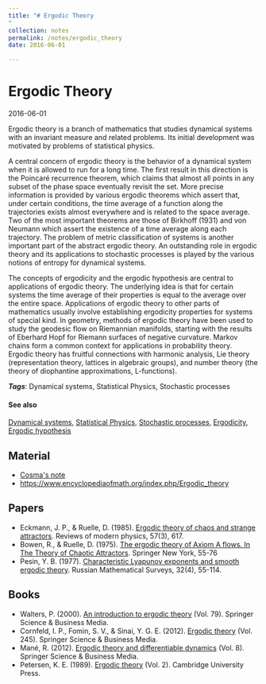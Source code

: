 ```yaml
---
title: "# Ergodic Theory
"
collection: notes
permalink: /notes/ergodic_theory
date: 2016-06-01

---
```


# Ergodic Theory

2016-06-01

Ergodic theory is a branch of mathematics that studies dynamical systems with an invariant measure and related problems. Its initial development was motivated by problems of statistical physics.

A central concern of ergodic theory is the behavior of a dynamical system when it is allowed to run for a long time. The first result in this direction is the Poincaré recurrence theorem, which claims that almost all points in any subset of the phase space eventually revisit the set. More precise information is provided by various ergodic theorems which assert that, under certain conditions, the time average of a function along the trajectories exists almost everywhere and is related to the space average. Two of the most important theorems are those of Birkhoff (1931) and von Neumann which assert the existence of a time average along each trajectory.
The problem of metric classification of systems is another important part of the abstract ergodic theory. An outstanding role in ergodic theory and its applications to stochastic processes is played by the various notions of entropy for dynamical systems.

The concepts of ergodicity and the ergodic hypothesis are central to applications of ergodic theory. The underlying idea is that for certain systems the time average of their properties is equal to the average over the entire space. Applications of ergodic theory to other parts of mathematics usually involve establishing ergodicity properties for systems of special kind. In geometry, methods of ergodic theory have been used to study the geodesic flow on Riemannian manifolds, starting with the results of Eberhard Hopf for Riemann surfaces of negative curvature. Markov chains form a common context for applications in probability theory. Ergodic theory has fruitful connections with harmonic analysis, Lie theory (representation theory, lattices in algebraic groups), and number theory (the theory of diophantine approximations, L-functions).

***Tags***: Dynamical systems, Statistical Physics, Stochastic processes

#### See also
[Dynamical systems](/notes/dynamical_systems), [Statistical Physics](/notes/statistical_physics), [Stochastic processes](/notes/stochastic_processes), [Ergodicity](/notes/ergodicity), [Ergodic hypothesis](/notes/ergodic_hypothesis)

## Material
* [Cosma's note](http://bactra.org/notebooks/ergodic-theory.html)
* https://www.encyclopediaofmath.org/index.php/Ergodic_theory

## Papers
* Eckmann, J. P., & Ruelle, D. (1985). [Ergodic theory of chaos and strange attractors](https://math.dartmouth.edu/archive/m53f11/public_html/Eckmann1985RMP_review_ergodic_theory.pdf). Reviews of modern physics, 57(3), 617.
* Bowen, R., & Ruelle, D. (1975). [The ergodic theory of Axiom A flows. In The Theory of Chaotic Attractors](http://www.academia.edu/download/46241902/bf0138984820160605-9606-1azbdwc.pdf). Springer New York, 55-76
* Pesin, Y. B. (1977). [Characteristic Lyapunov exponents and smooth ergodic theory](http://www.turpion.org/php/full/infoFT.phtml?journal_id=rm&paper_id=1639). Russian Mathematical Surveys, 32(4), 55-114.

## Books
* Walters, P. (2000). [An introduction to ergodic theory](https://www.goodreads.com/book/show/769299.An_Introduction_to_Ergodic_Theory) (Vol. 79). Springer Science & Business Media.
* Cornfeld, I. P., Fomin, S. V., & Sinai, Y. G. E. (2012). [Ergodic theory](https://www.goodreads.com/book/show/21993526-ergodic-theory) (Vol. 245). Springer Science & Business Media.
* Mané, R. (2012). [Ergodic theory and differentiable dynamics](https://www.goodreads.com/book/show/15912899-ergodic-theory-and-differentiable-dynamics) (Vol. 8). Springer Science & Business Media.
* Petersen, K. E. (1989). [Ergodic theory](https://www.goodreads.com/book/show/769298.Ergodic_Theory) (Vol. 2). Cambridge University Press.


